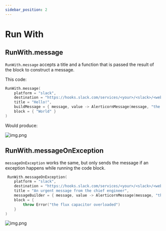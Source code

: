 ```yaml
---
sidebar_position: 2
---
```

# Run With

## RunWith.message
`RunWith.message` accepts a title and a function that is passed the result of the block to construct a message.

This code:

```kotlin title="Example"
RunWith.message(
    platform = "slack",
    destination = "https://hooks.slack.com/services/<your>/<slack>/<webhook>",
    title = "Hello!",
    buildMessage = { message, value -> AlerticornMessage(message, "the value was $value") },
    block = { "World" }
)
```

Would produce:

![img.png](/img/runWithMessage.png)

## RunWith.messageOnException
`messageOnException` works the same, but only sends the message if an exception happens while running the code block.

```kotlin title="Example"
 RunWith.messageOnException(
    platform = "slack",
    destination = "https://hooks.slack.com/services/<your>/<slack>/<webhook>",
    title = "An urgent message from the chief engineer",
    messageBuilder = { message, value -> AlerticornMessage(message, "the error was $value") },
    block = {
        throw Error("the flux capacitor overloaded")
    }
)
```

![img.png](/img/runWithMessageOnException.png)
